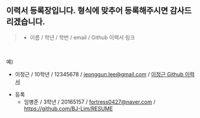 ## 이력서 등록장입니다. 형식에 맞추어 등록해주시면 감사드리겠습니다.

>  - 이름 / 학년 / 학번 / email / Github 이력서 링크
<br>

예)

  - 이정근 / 10학년 / 12345678 / jeonggun.lee@gmail.com / [이정근 Github 이력서](https://github.com/jeonggunlee/jeonggunlee.github.io)
  
* 등록
  - 임병준 / 3학년 / 20165157 / fortress0427@naver.com / https://github.com/BJ-Lim/RESUME
